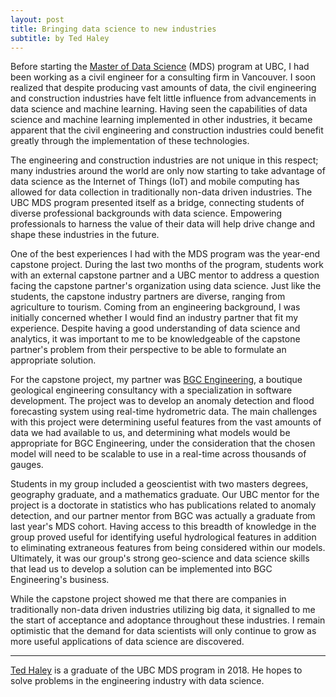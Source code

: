 ```yaml
---
layout: post
title: Bringing data science to new industries
subtitle: by Ted Haley
---
```


Before starting the [Master of Data Science](https://masterdatascience.science.ubc.ca/) (MDS) program at UBC, I had been working as a civil engineer for a consulting firm in Vancouver. I soon realized that despite producing vast amounts of data, the civil engineering and construction industries have felt little influence from advancements in data science and machine learning. Having seen the capabilities of data science and machine learning implemented in other industries, it became apparent that the civil engineering and construction industries could benefit greatly through the implementation of these technologies. 

The engineering and construction industries are not unique in this respect; many industries around the world are only now starting to take advantage of data science as the Internet of Things (IoT) and mobile computing has allowed for data collection in traditionally non-data driven industries. The UBC MDS program presented itself as a bridge, connecting students of diverse professional backgrounds with data science. Empowering professionals to harness the value of their data will help drive change and shape these industries in the future.

One of the best experiences I had with the MDS program was the year-end capstone project. During the last two months of the program, students work with an external capstone partner and a UBC mentor to address a question facing the capstone partner's organization using data science. Just like the students, the capstone industry partners are diverse, ranging from agriculture to tourism. Coming from an engineering background, I was initially concerned whether I would find an industry partner that fit my experience. Despite having a good understanding of data science and analytics, it was important to me to be knowledgeable of the capstone partner's problem from their perspective to be able to formulate an appropriate solution. 

For the capstone project, my partner was [BGC Engineering](https://bgcengineering.ca/), a boutique geological engineering consultancy with a specialization in software development. The project was to develop an anomaly detection and flood forecasting system using real-time hydrometric data. The main challenges with this project were determining useful features from the vast amounts of data we had available to us, and determining what models would be appropriate for BGC Engineering, under the consideration that the chosen model will need to be scalable to use in a real-time across thousands of gauges.

Students in my group included a geoscientist with two masters degrees, geography graduate, and a mathematics graduate. Our UBC mentor for the project is a doctorate in statistics who has publications related to anomaly detection, and our partner mentor from BGC was actually a graduate from last year's MDS cohort.  Having access to this breadth of knowledge in the group proved useful for identifying useful hydrological features in addition to eliminating extraneous features from being considered within our models. Ultimately, it was our group's strong geo-science and data science skills that lead us to develop a solution can be implemented into BGC Engineering's business. 

While the capstone project showed me that there are companies in traditionally non-data driven industries utilizing big data, it signalled to me the start of acceptance and adoptance throughout these industries. I remain optimistic that the demand for data scientists will only continue to grow as more useful applications of data science are discovered.

---------

[Ted Haley](https://tedhaley.github.io/) is a graduate of the UBC MDS program in 2018. He hopes to solve problems in the engineering industry with data science.
